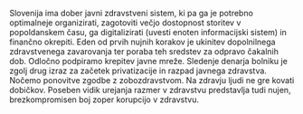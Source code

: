 Slovenija ima dober javni zdravstveni sistem, ki pa ga je potrebno optimalneje organizirati, zagotoviti večjo dostopnost storitev v popoldanskem času, ga digitalizirati (uvesti enoten informacijski sistem) in finančno okrepiti. Eden od prvih nujnih korakov je ukinitev dopolnilnega zdravstvenega zavarovanja ter poraba teh sredstev za odpravo čakalnih dob. Odločno podpiramo krepitev javne mreže. Sledenje denarja bolniku je zgolj drug izraz za začetek privatizacije in razpad javnega zdravstva. Nočemo ponovitve zgodbe z zobozdravstvom. Na zdravju ljudi ne gre kovati dobičkov. Poseben vidik urejanja razmer v zdravstvu predstavlja tudi nujen, brezkompromisen boj zoper korupcijo v zdravstvu.

